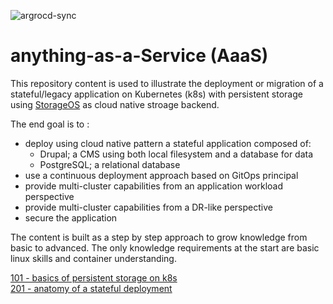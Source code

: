 ![argrocd-sync](https://argocd.doks.myshiny.space/api/badge?name=foodmag-app&revision=true)

# anything-as-a-Service (AaaS)
This repository content is used to illustrate the deployment or migration of a stateful/legacy application on Kubernetes (k8s) with persistent storage using [StorageOS](https://storageos.com) as cloud native stroage backend.  

The end goal is to :
- deploy using cloud native pattern a stateful application composed of:
  - Drupal; a CMS using both local filesystem and a database for data
  - PostgreSQL; a relational database  
- use a continuous deployment approach based on GitOps principal 
- provide multi-cluster capabilities from an application workload perspective
- provide multi-cluster capabilities from a DR-like perspective
- secure the application

The content is built as a step by step approach to grow knowledge from basic to advanced. The only knowledge requirements at the start are basic linux skills and container understanding. 

[101 - basics of persistent storage on k8s](doc/101/)  
[201 - anatomy of a stateful deployment](doc/201/)

